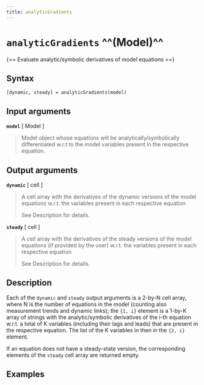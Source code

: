```yaml
---
title: analyticGradients
---
```


# `analyticGradients` ^^(Model)^^

{== Evaluate analytic/symbolic derivatives of model equations ==}


## Syntax

    [dynamic, steady] = analyticGradients(model)


## Input arguments

__`model`__ [ Model ]
> 
> Model object whose equations will be analytically/symbolically
> differentiated w.r.t to the model variables present in the respective
> equation.
> 

## Output arguments

__`dynamic`__ [ cell ]
> 
> A cell array with the derivatives of the dynamic versions of the model
>   equations w.r.t. the variables present in each respective equation
> 
> See Description for details.
> 

__`steady`__ [ cell ]
> 
> A cell array with the derivatives of the steady versions of the model
> equations (if provided by the user) w.r.t. the variables present in each
> respective equation
> 
> See Description for details.
> 

## Description

Each of the `dynamic` and `steady` output arguments is a 2-by-N
cell array, where N is the number of equations in the model (counting also
measurement trends and dynamic links); the `{1, i}` element is a 1-by-K array of
strings with the analytic/symbolic derivatives of the i-th equation
w.r.t. a total of K variables (including their lags and leads) that are
present in the respective equation. The list of the K variables in then in
the `{2, i}` element.

If an equation does not have a steady-state version, the corresponding
elements of the `steady` cell array are returned empty.


## Examples


